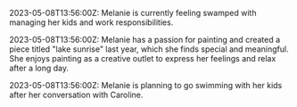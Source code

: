 2023-05-08T13:56:00Z: Melanie is currently feeling swamped with managing her kids and work responsibilities. 

2023-05-08T13:56:00Z: Melanie has a passion for painting and created a piece titled "lake sunrise" last year, which she finds special and meaningful. She enjoys painting as a creative outlet to express her feelings and relax after a long day.

2023-05-08T13:56:00Z: Melanie is planning to go swimming with her kids after her conversation with Caroline.